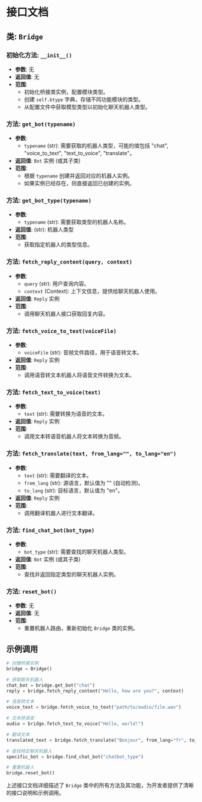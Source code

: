 # 接口文档

## 类: `Bridge`

### 初始化方法: `__init__()`
- **参数**: 无
- **返回值**: 无
- **范围**: 
  - 初始化桥接类实例，配置模块类型。
  - 创建 `self.btype` 字典，存储不同功能模块的类型。
  - 从配置文件中获取模型类型以初始化聊天机器人类型。

### 方法: `get_bot(typename)`
- **参数**: 
  - `typename` (str): 需要获取的机器人类型，可能的值包括 "chat", "voice_to_text", "text_to_voice", "translate"。
- **返回值**: `Bot` 实例 (或其子类)
- **范围**: 
  - 根据 `typename` 创建并返回对应的机器人实例。
  - 如果实例已经存在，则直接返回已创建的实例。

### 方法: `get_bot_type(typename)`
- **参数**: 
  - `typename` (str): 需要获取类型的机器人名称。
- **返回值**: (str): 机器人类型
- **范围**: 
  - 获取指定机器人的类型信息。

### 方法: `fetch_reply_content(query, context)`
- **参数**: 
  - `query` (str): 用户查询内容。
  - `context` (Context): 上下文信息，提供给聊天机器人使用。
- **返回值**: `Reply` 实例
- **范围**: 
  - 调用聊天机器人接口获取回复内容。

### 方法: `fetch_voice_to_text(voiceFile)`
- **参数**: 
  - `voiceFile` (str): 音频文件路径，用于语音转文本。
- **返回值**: `Reply` 实例
- **范围**: 
  - 调用语音转文本机器人将语音文件转换为文本。

### 方法: `fetch_text_to_voice(text)`
- **参数**: 
  - `text` (str): 需要转换为语音的文本。
- **返回值**: `Reply` 实例
- **范围**: 
  - 调用文本转语音机器人将文本转换为音频。

### 方法: `fetch_translate(text, from_lang="", to_lang="en")`
- **参数**: 
  - `text` (str): 需要翻译的文本。
  - `from_lang` (str): 源语言，默认值为 "" (自动检测)。
  - `to_lang` (str): 目标语言，默认值为 "en"。
- **返回值**: `Reply` 实例
- **范围**: 
  - 调用翻译机器人进行文本翻译。

### 方法: `find_chat_bot(bot_type)`
- **参数**:
  - `bot_type` (str): 需要查找的聊天机器人类型。
- **返回值**: `Bot` 实例 (或其子类)
- **范围**: 
  - 查找并返回指定类型的聊天机器人实例。

### 方法: `reset_bot()`
- **参数**: 无
- **返回值**: 无
- **范围**: 
  - 重置机器人路由，重新初始化 `Bridge` 类的实例。

## 示例调用
```python
# 创建桥接实例
bridge = Bridge()

# 获取聊天机器人
chat_bot = bridge.get_bot("chat")
reply = bridge.fetch_reply_content("Hello, how are you?", context)

# 语音转文本
voice_text = bridge.fetch_voice_to_text("path/to/audio/file.wav")

# 文本转语音
audio = bridge.fetch_text_to_voice("Hello, world!")

# 翻译文本
translated_text = bridge.fetch_translate("Bonjour", from_lang="fr", to_lang="en")

# 查找特定聊天机器人
specific_bot = bridge.find_chat_bot("chatbot_type")

# 重置机器人
bridge.reset_bot()
``` 

上述接口文档详细描述了 `Bridge` 类中的所有方法及其功能，为开发者提供了清晰的接口说明和示例调用。